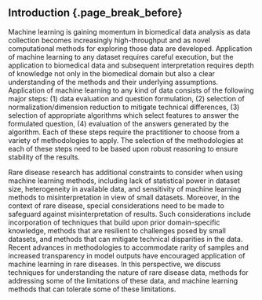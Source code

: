 ## Introduction {.page_break_before}

Machine learning is gaining momentum in biomedical data analysis as data collection becomes increasingly high-throughput and as novel computational methods for exploring those data are developed. 
Application of machine learning to any dataset requires careful execution, but the application to biomedical data and subsequent interpretation requires depth of knowledge not only in the biomedical domain but also a clear understanding of the methods and their underlying assumptions.
Application of machine learning to any kind of data consists of the following major steps: (1) data evaluation and question formulation, (2) selection of normalization/dimension reduction to mitigate technical differences, (3) selection of appropriate algorithms which select features to answer the formulated question, (4) evaluation of the answers generated by the algorithm. 
Each of these steps require the practitioner to choose from a variety of methodologies to apply. 
The selection of the methodologies at each of these steps need to be based upon robust reasoning to ensure stability of the results. 

Rare disease research has additional constraints to consider when using machine learning methods, including lack of statistical power in dataset size, heterogeneity in available data, and sensitivity of machine learning methods to misinterpretation in view of small datasets. 
Moreover, in the context of rare disease, special considerations need to be made to safeguard against misinterpretation of results.
Such considerations include incorporation of techniques that build upon prior domain-specific knowledge, methods that are resilient to challenges posed by small datasets, and methods that can mitigate technical disparities in the data.
Recent advances in methodologies to accommodate rarity of samples and increased transparency in model outputs have encouraged application of machine learning in rare diseases.
In this perspective, we discuss techniques for understanding the nature of rare disease data, methods for addressing some of the limitations of these data, and machine learning methods that can tolerate some of these limitations. 
